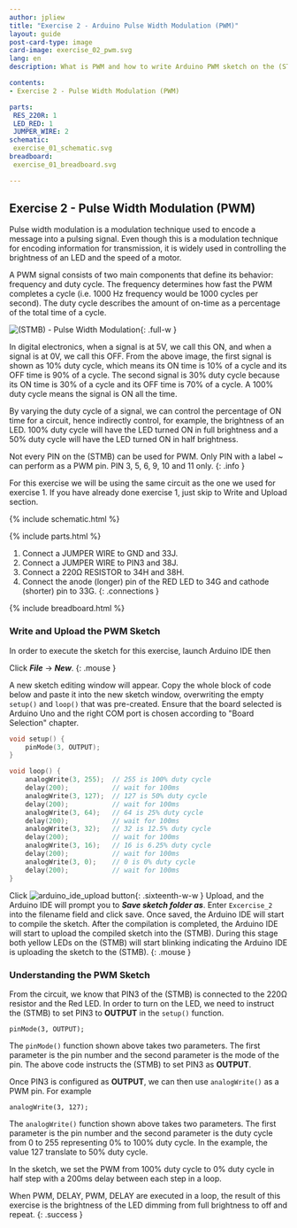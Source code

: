 ```yaml
---
author: jpliew
title: "Exercise 2 - Arduino Pulse Width Modulation (PWM)"
layout: guide
post-card-type: image
card-image: exercise_02_pwm.svg 
lang: en
description: What is PWM and how to write Arduino PWM sketch on the (STMB). Pulse width modulation is a modulation technique used to encode a message into a pulsing signal. Even though this is a modulation technique for encoding information for transmission, it is widely used in controlling the brightness of an LED and the speed of a motor.

contents:
- Exercise 2 - Pulse Width Modulation (PWM)

parts:
 RES_220R: 1
 LED_RED: 1
 JUMPER_WIRE: 2
schematic:
 exercise_01_schematic.svg
breadboard:
 exercise_01_breadboard.svg

---
```


## Exercise 2 - Pulse Width Modulation (PWM)

Pulse width modulation is a modulation technique used to encode a message into a pulsing signal. Even though this is a modulation technique for encoding information for transmission, it is widely used in controlling the brightness of an LED and the speed of a motor.

A PWM signal consists of two main components that define its behavior: frequency and duty cycle. The frequency determines how fast the PWM completes a cycle (i.e. 1000 Hz frequency would be 1000 cycles per second). The duty cycle describes the amount of on-time as a percentage of the total time of a cycle.

![(STMB) - Pulse Width Modulation](img/exercise_02_pwm.svg){: .full-w }

In digital electronics, when a signal is at 5V, we call this ON, and when a signal is at 0V, we call this OFF. From the above image, the first signal is shown as 10% duty cycle, which means its ON time is 10% of a cycle and its OFF time is 90% of a cycle. The second signal is 30% duty cycle because its ON time is 30% of a cycle and its OFF time is 70% of a cycle. A 100% duty cycle means the signal is ON all the time.

By varying the duty cycle of a signal, we can control the percentage of ON time for a circuit, hence indirectly control, for example, the brightness of an LED. 100% duty cycle will have the LED turned ON in full brightness and a 50% duty cycle will have the LED turned ON in half brightness.

Not every PIN on the (STMB) can be used for PWM. Only PIN with a label ~ can perform as a PWM pin. PIN 3, 5, 6, 9, 10 and 11 only.
{: .info } 

For this exercise we will be using the same circuit as the one we used for exercise 1. If you have already done exercise 1, just skip to Write and Upload section. 

{% include schematic.html %}

{% include parts.html %}

1. Connect a JUMPER WIRE to GND and 33J.
2. Connect a JUMPER WIRE to PIN3 and 38J.
3. Connect a 220Ω RESISTOR to 34H and 38H.
4. Connect the anode (longer) pin of the RED LED to 34G and cathode (shorter) pin to 33G.
{: .connections }

{% include breadboard.html %}

### Write and Upload the PWM Sketch

In order to execute the sketch for this exercise, launch Arduino IDE then 

Click ***File*** -> ***New***. 
{: .mouse }

A new sketch editing window will appear. Copy the whole block of code below and paste it into the new sketch window, overwriting the empty `setup()` and `loop()` that was pre-created. Ensure that the board selected is Arduino Uno and the right COM port is chosen according to "Board Selection" chapter.

```c
void setup() {
    pinMode(3, OUTPUT);  
}

void loop() {
    analogWrite(3, 255);  // 255 is 100% duty cycle
    delay(200);           // wait for 100ms
    analogWrite(3, 127);  // 127 is 50% duty cycle
    delay(200);           // wait for 100ms
    analogWrite(3, 64);   // 64 is 25% duty cycle
    delay(200);           // wait for 100ms
    analogWrite(3, 32);   // 32 is 12.5% duty cycle
    delay(200);           // wait for 100ms
    analogWrite(3, 16);   // 16 is 6.25% duty cycle
    delay(200);           // wait for 100ms
    analogWrite(3, 0);    // 0 is 0% duty cycle
    delay(200);           // wait for 100ms
}
```

Click ![arduino_ide_upload button](img/arduino_ide_upload_icon.svg){: .sixteenth-w-w } Upload, and the Arduino IDE will prompt you to ***Save sketch folder as***. Enter `Excercise_2` into the filename field and click save. Once saved, the Arduino IDE will start to compile the sketch. After the compilation is completed, the Arduino IDE will start to upload the compiled sketch into the (STMB). During this stage both yellow LEDs on the (STMB) will start blinking indicating the Arduino IDE is uploading the sketch to the (STMB).
{: .mouse }

### Understanding the PWM Sketch


From the circuit, we know that PIN3 of the (STMB) is connected to the 220Ω resistor and the Red LED. In order to turn on the LED, we need to instruct the (STMB) to set PIN3 to **OUTPUT** in the `setup()` function.

`pinMode(3, OUTPUT);`

The `pinMode()` function shown above takes two parameters. The first parameter is the pin number and the second parameter is the mode of the pin. The above code instructs the (STMB) to set PIN3 as **OUTPUT**.

Once PIN3 is configured as **OUTPUT**, we can then use `analogWrite()` as a PWM pin. For example

`analogWrite(3, 127);`

The `analogWrite()` function shown above takes two parameters. The first parameter is the pin number and the second parameter is the duty cycle from 0 to 255 representing 0% to 100% duty cycle. In the example, the value 127 translate to 50% duty cycle.

In the sketch, we set the PWM from 100% duty cycle to 0% duty cycle in half step with a 200ms delay between each step in a loop.

When PWM, DELAY, PWM, DELAY are executed in a loop, the result of this exercise is the brightness of the LED dimming from full brightness to off and repeat. 
{: .success }
